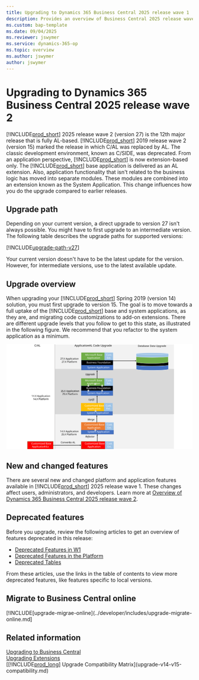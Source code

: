 ```yaml
---
title: Upgrading to Dynamics 365 Business Central 2025 release wave 1
description: Provides an overview of Business Central 2025 release wave 1 upgrade process.
ms.custom: bap-template
ms.date: 09/04/2025
ms.reviewer: jswymer
ms.service: dynamics-365-op
ms.topic: overview
ms.author: jswymer
author: jswymer
---
```

# Upgrading to Dynamics 365 Business Central 2025 release wave 2

[!INCLUDE[prod_short](../developer/includes/prod_short.md)] 2025 release wave 2 (version 27) is the 12th major release that is fully AL-based. [!INCLUDE[prod_short](../developer/includes/prod_short.md)] 2019 release wave 2 (version 15) marked the release in which C/AL was replaced by AL. The classic development environment, known as C/SIDE, was deprecated. From an application perspective, [!INCLUDE[prod_short](../developer/includes/prod_short.md)] is now extension-based only. The [!INCLUDE[prod_short](../developer/includes/prod_short.md)] base application is delivered as an AL extension. Also, application functionality that isn't related to the business logic has moved into separate modules. These modules are combined into an extension known as the System Application. This change influences how you do the upgrade compared to earlier releases.

## Upgrade path

Depending on your current version, a direct upgrade to version 27 isn't always possible. You might have to first upgrade to an intermediate version. The following table describes the upgrade paths for supported versions:

[!INCLUDE[upgrade-path-v27](../developer/includes/upgrade-path-v27.md)]

Your current version doesn't have to be the latest update for the version. However, for intermediate versions, use to the latest available update.

## <a name="upgradepath"></a>Upgrade overview

When upgrading your [!INCLUDE[prod_short](../developer/includes/prod_short.md)] Spring 2019 (version 14) solution, you must first upgrade to version 15. The goal is to move towards a full uptake of the [!INCLUDE[prod_short](../developer/includes/prod_short.md)] base and system applications, as they are, and migrating code customizations to add-on extensions. There are different upgrade levels that you follow to get to this state, as illustrated in the following figure. We recommend that you refactor to the system application as a minimum.

[![Upgrade path on Business Central application.](../developer/media/bc27-upgrade-paths-v1.svg)](../developer/media/bc27-upgrade-paths-v1.svg#lightbox)

## New and changed features

There are several new and changed platform and application features available in [!INCLUDE[prod_short](../developer/includes/prod_short.md)] 2025 release wave 1. These changes affect users, administrators, and developers. Learn more at [Overview of Dynamics 365 Business Central 2025 release wave 2](/dynamics365/release-plan/2025wave2smb/dynamics365-business-central/planned-features).

## Deprecated features

Before you upgrade, review the following articles to get an overview of features deprecated in this release:

- [Deprecated Features in W1](deprecated-features-w1.md)
- [Deprecated Features in the Platform](deprecated-features-platform.md)
- [Deprecated Tables](deprecated-tables.md)

From these articles, use the links in the table of contents to view more deprecated features, like features specific to local versions.

## <a name="online"></a>Migrate to Business Central online

[!INCLUDE[upgrade-migrae-online](../developer/includes/upgrade-migrate-online.md]

## Related information  

[Upgrading to Business Central](upgrading-to-business-central.md)  
[Upgrading Extensions](../developer/devenv-upgrading-extensions.md)  
[[!INCLUDE[prod_long](../developer/includes/prod_long.md)] Upgrade Compatibility Matrix](upgrade-v14-v15-compatibility.md)  
